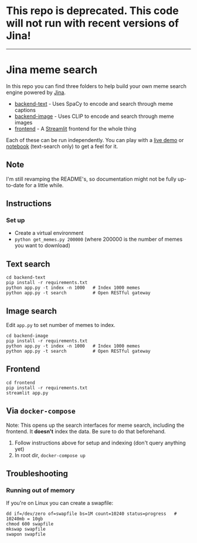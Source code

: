 # This repo is deprecated. This code will not run with recent versions of Jina!

---

# Jina meme search

In this repo you can find three folders to help build your own meme search engine powered by [Jina](https://github.com/jina-ai/jina/).

- [backend-text](./backend-text) - Uses SpaCy to encode and search through meme captions
- [backend-image](./backend-image) - Uses CLIP to encode and search through meme images
- [frontend](./frontend) - A [Streamlit](https://streamlit.io) frontend for the whole thing 

Each of these can be run independently. You can play with a [live demo](https://examples.jina.ai/memes) or [notebook](https://github.com/jina-ai/workshops/tree/main/memes) (text-search only) to get a feel for it.

## Note

I'm still revamping the README's, so documentation might not be fully up-to-date for a little while.


## Instructions

### Set up

- Create a virtual environment
- `python get_memes.py 200000`  (where 200000 is the number of memes you want to download)

## Text search

```shell
cd backend-text
pip install -r requirements.txt
python app.py -t index -n 1000   # Index 1000 memes
python app.py -t search          # Open RESTful gateway
```

## Image search

Edit `app.py` to set number of memes to index.

```shell
cd backend-image
pip install -r requirements.txt
python app.py -t index -n 1000   # Index 1000 memes
python app.py -t search          # Open RESTful gateway
```

## Frontend

```shell
cd frontend
pip install -r requirements.txt
streamlit app.py
```

## Via `docker-compose`

Note: This opens up the search interfaces for meme search, including the frontend. It **doesn't** index the data. Be sure to do that beforehand.

1. Follow instructions above for setup and indexing (don't query anything yet)
2. In root dir, `docker-compose up`

## Troubleshooting

### Running out of memory

If you're on Linux you can create a swapfile:

```shell
dd if=/dev/zero of=swapfile bs=1M count=10240 status=progress   # 10240mb = 10gb
chmod 600 swapfile
mkswap swapfile
swapon swapfile
```
